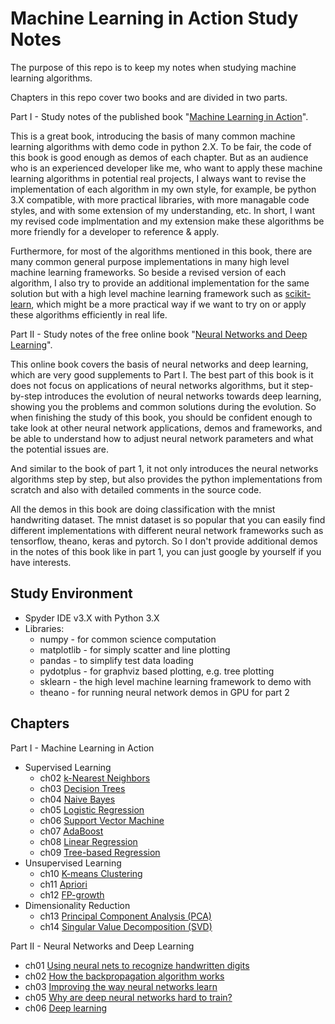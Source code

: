 # Machine Learning in Action Study Notes

The purpose of this repo is to keep my notes when studying machine learning algorithms.

Chapters in this repo cover two books and are divided in two parts.

Part I - Study notes of the published book "[Machine Learning in Action](https://www.manning.com/books/machine-learning-in-action)".

This is a great book, introducing the basis of many common machine learning algorithms with demo code in python 2.X. To be fair, the code of this book is good enough as demos of each chapter. But as an audience who is an experienced developer like me, who want to apply these machine learning algorithms in potential real projects, I always want to revise the implementation of each algorithm in my own style, for example, be python 3.X compatible, with more practical libraries, with more managable code styles, and with some extension of my understanding, etc. In short, I want my revised code implmentation and my extension make these algorithms be more friendly for a developer to reference & apply.

Furthermore, for most of the algorithms mentioned in this book, there are many common general purpose implementations in many high level machine learning frameworks. So beside a revised version of each algorithm, I also try to provide an additional implementation for the same solution but with a high level machine learning framework such as [scikit-learn](http://scikit-learn.org), which might be a more practical way if we want to try on or apply these algorithms efficiently in real life.

Part II - Study notes of the free online book "[Neural Networks and Deep Learning](http://neuralnetworksanddeeplearning.com/)".

This online book covers the basis of neural networks and deep learning, which are very good supplements to Part I. The best part of this book is it does not focus on applications of neural networks algorithms, but it step-by-step introduces the evolution of neural networks towards deep learning, showing you the problems and common solutions during the evolution. So when finishing the study of this book, you should be confident enough to take look at other neural network applications, demos and frameworks, and be able to understand how to adjust neural network parameters and what the potential issues are.

And similar to the book of part 1, it not only introduces the neural networks algorithms step by step, but also provides the python implementations from scratch and also with detailed comments in the source code.

All the demos in this book are doing classification with the mnist handwriting dataset. The mnist dataset is so popular that you can easily find different implementations with different neural network frameworks such as tensorflow, theano, keras and pytorch. So I don't provide additional demos in the notes of this book like in part 1, you can just google by yourself if you have interests.

## Study Environment
- Spyder IDE v3.X with Python 3.X
- Libraries:
    - numpy - for common science computation
    - matplotlib - for simply scatter and line plotting
    - pandas - to simplify test data loading
    - pydotplus - for graphviz based plotting, e.g. tree plotting
    - sklearn - the high level machine learning framework to demo with
    - theano - for running neural network demos in GPU for part 2

## Chapters

Part I - Machine Learning in Action

- Supervised Learning
    - ch02 [k-Nearest Neighbors](./part1/ch02/README.md)
    - ch03 [Decision Trees](./part1/ch03/README.md)
    - ch04 [Naive Bayes](./part1/ch04/README.md)
    - ch05 [Logistic Regression](./part1/ch05/README.md)
    - ch06 [Support Vector Machine](./part1/ch06/README.md)
    - ch07 [AdaBoost](./part1/ch07/README.md)
    - ch08 [Linear Regression](./part1/ch08/README.md)
    - ch09 [Tree-based Regression](./part1/ch09/README.md)
- Unsupervised Learning
    - ch10 [K-means Clustering](./part1/ch10/README.md)
    - ch11 [Apriori](./part1/ch11/README.md)
    - ch12 [FP-growth](./part1/ch12/README.md)
- Dimensionality Reduction
    - ch13 [Principal Component Analysis (PCA)](./part1/ch13/README.md)
    - ch14 [Singular
Value Decomposition (SVD)](./part1/ch14/README.md)

Part II - Neural Networks and Deep Learning

- ch01 [Using neural nets to recognize handwritten digits](./part2/ch01.md)
- ch02 [How the backpropagation algorithm works](./part2/ch02.md)
- ch03 [Improving the way neural networks learn](./part2/ch03.md)
- ch05 [Why are deep neural networks hard to train?](./part2/ch05.md)
- ch06 [Deep learning](./part2/ch06.md)
